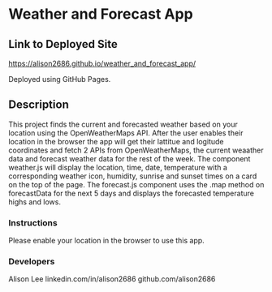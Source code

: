 # Weather and Forecast App

## Link to Deployed Site

https://alison2686.github.io/weather_and_forecast_app/

Deployed using GitHub Pages.

## Description

This project finds the current and forecasted weather based on your location using the OpenWeatherMaps API. After the user enables their location in the browser the app will get their lattitue and logitude coordinates and fetch 2 APIs from OpenWeatherMaps, the current weaather data and forecast weather data for the rest of the week. The component weather.js will display the location, time, date, temperature with a corresponding weather icon, humidity, sunrise and sunset times on a card on the top of the page. The forecast.js component uses the .map method on forecastData for the next 5 days and displays the forecasted temperature highs and lows.

### Instructions

Please enable your location in the browser to use this app.

### Developers

Alison Lee 
linkedin.com/in/alison2686
github.com/alison2686
